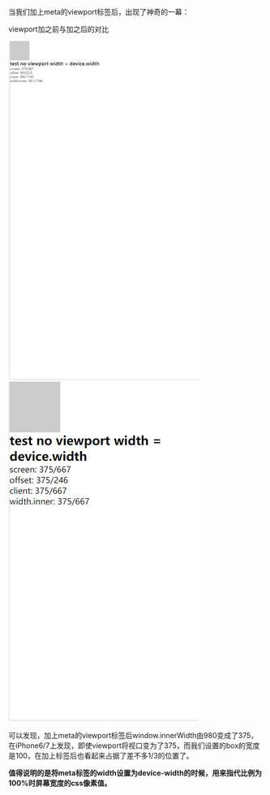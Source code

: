 当我们加上meta的viewport标签后，出现了神奇的一幕：

viewport加之前与加之后的对比

![](/assets/view1.jpg)![](/assets/view2.jpg)

可以发现，加上meta的viewport标签后window.innerWidth由980变成了375，在iPhone6/7上发现，即使viewport将视口变为了375，而我们设置的box的宽度是100，在加上标签后也看起来占据了差不多1/3的位置了。

**值得说明的是将meta标签的width设置为device-width的时候，用来指代比例为100%时屏幕宽度的css像素值。**

